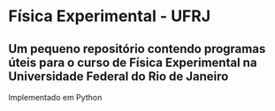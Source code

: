 # Física Experimental - UFRJ

## Um pequeno repositório contendo programas úteis para o curso de Física Experimental na Universidade Federal do Rio de Janeiro
Implementado em Python

